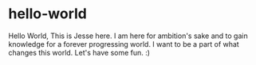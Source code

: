 # hello-world
Hello World, This is Jesse here. I am here for ambition's sake and to gain knowledge for a forever progressing world. I want to be a part of what changes this world. Let's have some fun. :)
